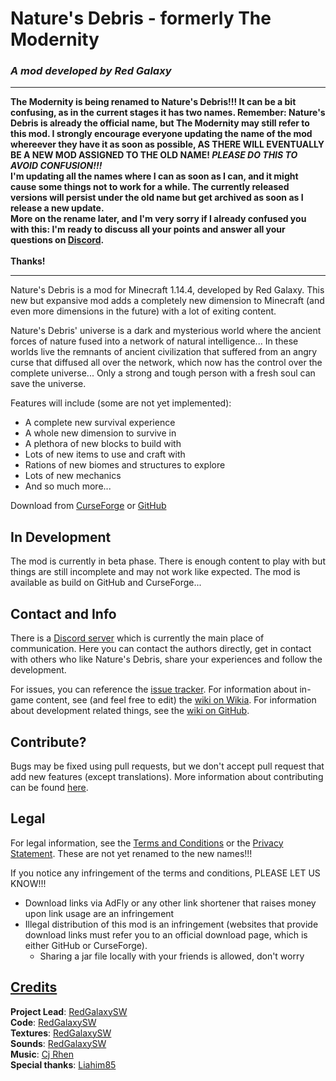 <!-- 
TODO:
- Rename all links once we update the curseforge page and the github repo
- Update license
-->

# Nature's Debris - formerly The Modernity
### _A mod developed by Red Galaxy_

---

**The Modernity is being renamed to Nature's Debris!!! It can be a bit confusing, as in the current stages it has two names. Remember: Nature's Debris is already the official name, but The Modernity may still refer to this mod. I strongly encourage everyone updating the name of the mod whereever they have it as soon as possible, AS THERE WILL EVENTUALLY BE A NEW MOD ASSIGNED TO THE OLD NAME! _PLEASE DO THIS TO AVOID CONFUSION!!!_<br>
I'm updating all the names where I can as soon as I can, and it might cause some things not to work for a while. The currently released versions will persist under the old name but get archived as soon as I release a new update.<br>
More on the rename later, and I'm very sorry if I already confused you with this: I'm ready to discuss all your points and answer all your questions on [Discord](https://discord.gg/YvyzTFf).<br><br>Thanks!**

---

Nature's Debris is a mod for Minecraft 1.14.4, developed by Red Galaxy. This new but expansive mod adds a completely new dimension to Minecraft (and even more dimensions in the future) with a lot of exiting content.

Nature's Debris' universe is a dark and mysterious world where the ancient forces of nature fused into a network of natural intelligence... In these worlds live the remnants of ancient civilization that suffered from an angry curse that diffused all over the network, which now has the control over the complete universe... Only a strong and tough person with a fresh soul can save the universe.

Features will include (some are not yet implemented):
- A complete new survival experience
- A whole new dimension to survive in
- A plethora of new blocks to build with
- Lots of new items to use and craft with
- Rations of new biomes and structures to explore
- Lots of new mechanics
- And so much more...

Download from [CurseForge](https://www.curseforge.com/minecraft/mc-mods/the-modernity) or [GitHub](https://github.com/RedGalaxyDev/NaturesDebris/releases)

## In Development
The mod is currently in beta phase. There is enough content to play with but things are still incomplete and may not work like expected. The mod is available as build on GitHub and CurseForge...

## Contact and Info
There is a [Discord server](https://discord.gg/YvyzTFf) which is currently the main place of communication. Here you can contact the authors directly, get in contact with others who like Nature's Debris, share your experiences and follow the development.

For issues, you can reference the [issue tracker](https://github.com/RedGalaxyDev/NaturesDebris/issues). For information about in-game content, see (and feel free to edit) the [wiki on Wikia](https://the-modernity.fandom.com/). For information about development related things, see the [wiki on GitHub](https://github.com/RedGalaxyDev/NaturesDebris/wiki).

## Contribute?
Bugs may be fixed using pull requests, but we don't accept pull request that add new features (except translations).
More information about contributing can be found [here](https://github.com/RedGalaxyDev/NaturesDebris/wiki/Contributing).

## Legal
For legal information, see the [Terms and Conditions](https://github.com/RedGalaxyDev/NaturesDebris/wiki/Terms-and-Conditions) or the [Privacy Statement](https://github.com/RedGalaxyDev/NaturesDebris/wiki/Privacy-Statement). These are not yet renamed to the new names!!!

If you notice any infringement of the terms and conditions, PLEASE LET US KNOW!!! 

- Download links via AdFly or any other link shortener that raises money upon link usage are an infringement
- Illegal distribution of this mod is an infringement (websites that provide download links must refer you to an official download page, which is either GitHub or CurseForge).
  - Sharing a jar file locally with your friends is allowed, don't worry

## [Credits](https://github.com/RedGalaxyDev/NaturesDebris/wiki/Credits)
**Project Lead**: [RedGalaxySW](https://github.com/RedGalaxySW)<br>
**Code**: [RedGalaxySW](https://github.com/RedGalaxySW)<br>
**Textures**: [RedGalaxySW](https://github.com/RedGalaxySW)<br>
**Sounds**: [RedGalaxySW](https://github.com/RedGalaxySW)<br>
**Music**: [Cj Rhen](https://soundcloud.com/cj-rhen)<br>
**Special thanks**: [Liahim85](https://github.com/Liahim85)<br>
